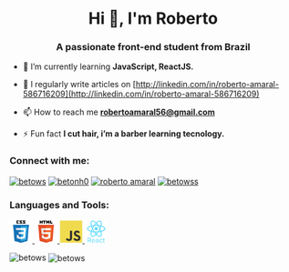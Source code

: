 <h1 align="center">Hi 👋, I'm Roberto</h1>
<h3 align="center">A passionate front-end student from Brazil</h3>

- 🌱 I’m currently learning **JavaScript, ReactJS.**

- 📝 I regularly write articles on [http://linkedin.com/in/roberto-amaral-586716209](http://linkedin.com/in/roberto-amaral-586716209)

- 📫 How to reach me **robertoamaral56@gmail.com**

- ⚡ Fun fact **I cut hair, i’m a barber learning tecnology.**

<h3 align="left">Connect with me:</h3>
<p align="left">
<a href="https://codepen.io/betows" target="blank"><img align="center" src="https://raw.githubusercontent.com/rahuldkjain/github-profile-readme-generator/neutral-icons/src/images/icons/Social/codepen.svg" alt="betows" height="30" width="40" /></a>
<a href="https://twitter.com/betonh0" target="blank"><img align="center" src="https://raw.githubusercontent.com/rahuldkjain/github-profile-readme-generator/neutral-icons/src/images/icons/Social/twitter.svg" alt="betonh0" height="30" width="40" /></a>
<a href="https://linkedin.com/in/roberto amaral" target="blank"><img align="center" src="https://raw.githubusercontent.com/rahuldkjain/github-profile-readme-generator/neutral-icons/src/images/icons/Social/linked-in-alt.svg" alt="roberto amaral" height="30" width="40" /></a>
<a href="https://instagram.com/betowss" target="blank"><img align="center" src="https://raw.githubusercontent.com/rahuldkjain/github-profile-readme-generator/neutral-icons/src/images/icons/Social/instagram.svg" alt="betowss" height="30" width="40" /></a>
</p>

<h3 align="left">Languages and Tools:</h3>
<p align="left"> <a href="https://www.w3schools.com/css/" target="_blank"> <img src="https://raw.githubusercontent.com/devicons/devicon/master/icons/css3/css3-original-wordmark.svg" alt="css3" width="40" height="40"/> </a> <a href="https://www.w3.org/html/" target="_blank"> <img src="https://raw.githubusercontent.com/devicons/devicon/master/icons/html5/html5-original-wordmark.svg" alt="html5" width="40" height="40"/> </a> <a href="https://developer.mozilla.org/en-US/docs/Web/JavaScript" target="_blank"> <img src="https://raw.githubusercontent.com/devicons/devicon/master/icons/javascript/javascript-original.svg" alt="javascript" width="40" height="40"/> </a> <a href="https://reactjs.org/" target="_blank"> <img src="https://raw.githubusercontent.com/devicons/devicon/master/icons/react/react-original-wordmark.svg" alt="react" width="40" height="40"/> </a> </p>


<p><img align="left" src="https://github-readme-stats.vercel.app/api/top-langs?username=betows&show_icons=true&locale=en&layout=compact" alt="betows" /></p>

<p>&nbsp;<img align="center" src="https://github-readme-stats.vercel.app/api?username=betows&show_icons=true&locale=en" alt="betows" /></p>
